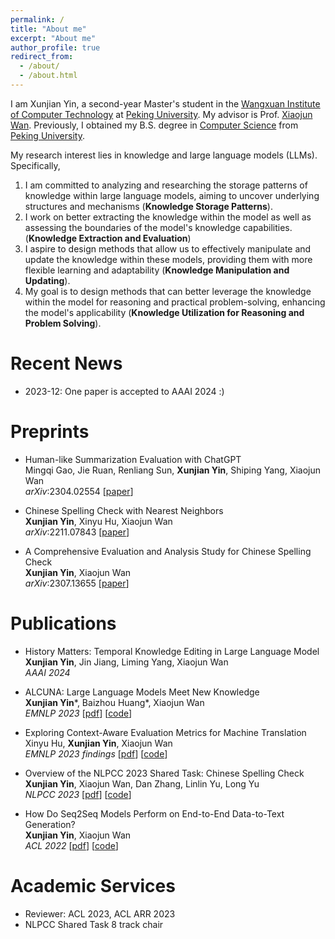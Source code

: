 ```yaml
---
permalink: /
title: "About me"
excerpt: "About me"
author_profile: true
redirect_from: 
  - /about/
  - /about.html
---
```


I am Xunjian Yin, a second-year Master's student in the [Wangxuan Institute of Computer Technology](https://www.icst.pku.edu.cn/english/home/index.htm) at [Peking University](https://english.pku.edu.cn/). My advisor is Prof. [Xiaojun Wan](https://wanxiaojun.github.io/). Previously, I obtained my B.S. degree in [Computer Science](https://eecs.pku.edu.cn/en/) from [Peking University](https://english.pku.edu.cn/).

My research interest lies in knowledge and large language models (LLMs). Specifically, 
1. I am committed to analyzing and researching the storage patterns of knowledge within large language models, aiming to uncover underlying structures and mechanisms (**Knowledge Storage Patterns**).
2. I work on better extracting the knowledge within the model as well as assessing the boundaries of the model's knowledge capabilities. (**Knowledge Extraction and Evaluation**)
3. I aspire to design methods that allow us to effectively manipulate and update the knowledge within these models, providing them with more flexible learning and adaptability (**Knowledge Manipulation and Updating**).
4. My goal is to design methods that can better leverage the knowledge within the model for reasoning and practical problem-solving, enhancing the model's applicability (**Knowledge Utilization for Reasoning and Problem Solving**).


Recent News
======

- 2023-12: One paper is accepted to AAAI 2024 :) 


Preprints
======

- Human-like Summarization Evaluation with ChatGPT  
Mingqi Gao, Jie Ruan, Renliang Sun, **Xunjian Yin**, Shiping Yang, Xiaojun Wan  
*arXiv*:2304.02554  [[paper](https://arxiv.org/abs/2304.02554)]  

- Chinese Spelling Check with Nearest Neighbors  
**Xunjian Yin**, Xinyu Hu, Xiaojun Wan  
*arXiv*:2211.07843  [[paper](https://arxiv.org/abs/2211.07843)]

- A Comprehensive Evaluation and Analysis Study for Chinese Spelling Check     
**Xunjian Yin**, Xiaojun Wan      
 *arXiv*:2307.13655  [[paper](https://arxiv.org/abs/2307.13655)]

Publications
======

- History Matters: Temporal Knowledge Editing in Large Language Model      
**Xunjian Yin**, Jin Jiang, Liming Yang, Xiaojun Wan       
*AAAI 2024*

- ALCUNA: Large Language Models Meet New Knowledge  
**Xunjian Yin**\*, Baizhou Huang\*, Xiaojun Wan  
*EMNLP 2023*  [[pdf](https://arxiv.org/pdf/2310.14820v1.pdf)] [[code](https://github.com/arvid-pku/alcuna)]

- Exploring Context-Aware Evaluation Metrics for Machine Translation   
Xinyu Hu, **Xunjian Yin**, Xiaojun Wan  
*EMNLP 2023 findings*  [[pdf](TODO)] [[code](TODO)]  

- Overview of the NLPCC 2023 Shared Task: Chinese Spelling Check           
**Xunjian Yin**, Xiaojun Wan, Dan Zhang, Linlin Yu, Long Yu           
*NLPCC 2023* [[pdf](https://link.springer.com/chapter/10.1007/978-3-031-44699-3_30)] [[code](https://github.com/Arvid-pku/NLPCC2023_Shared_Task8)]

- How Do Seq2Seq Models Perform on End-to-End Data-to-Text Generation?    
**Xunjian Yin**, Xiaojun Wan    
*ACL 2022*  [[pdf](https://aclanthology.org/2022.acl-long.531.pdf)] [[code](https://github.com/xunjianyin/Seq2SeqOnData2Text)]  



Academic Services
======

- Reviewer: ACL 2023, ACL ARR 2023
- NLPCC Shared Task 8 track chair 


